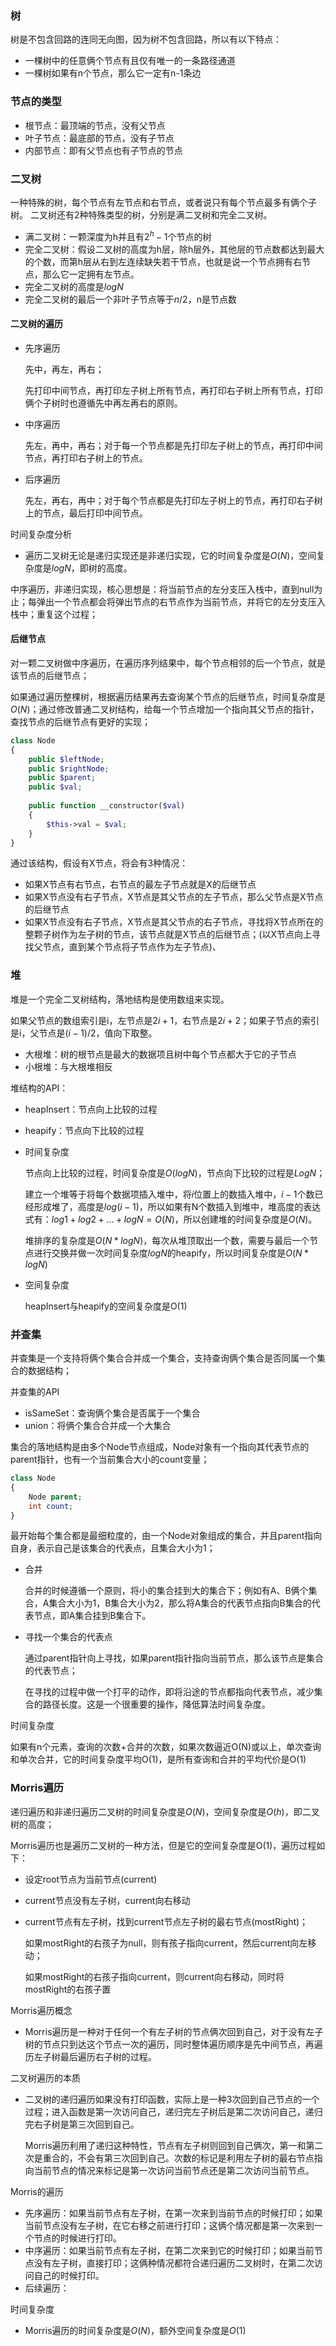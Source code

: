 ### 树
树是不包含回路的连同无向图，因为树不包含回路，所以有以下特点：

- 一棵树中的任意俩个节点有且仅有唯一的一条路径通道
- 一棵树如果有n个节点，那么它一定有n-1条边




### 节点的类型

- 根节点：最顶端的节点，没有父节点
- 叶子节点：最底部的节点，没有子节点
- 内部节点：即有父节点也有子节点的节点




### 二叉树
一种特殊的树，每个节点有左节点和右节点，或者说只有每个节点最多有俩个子树。
二叉树还有2种特殊类型的树，分别是满二叉树和完全二叉树。

- 满二叉树：一颗深度为h并且有$2^h-1$个节点的树
- 完全二叉树：假设二叉树的高度为h层，除h层外，其他层的节点数都达到最大的个数，而第h层从右到左连续缺失若干节点，也就是说一个节点拥有右节点，那么它一定拥有左节点。
- 完全二叉树的高度是$logN$
- 完全二叉树的最后一个非叶子节点等于$n/2$，n是节点数




#### 二叉树的遍历

- 先序遍历

  先中，再左，再右；

  先打印中间节点，再打印左子树上所有节点，再打印右子树上所有节点，打印俩个子树时也遵循先中再左再右的原则。

- 中序遍历

  先左，再中，再右；对于每一个节点都是先打印左子树上的节点，再打印中间节点，再打印右子树上的节点。

- 后序遍历

  先左，再右，再中；对于每个节点都是先打印左子树上的节点，再打印右子树上的节点，最后打印中间节点。

时间复杂度分析

- 遍历二叉树无论是递归实现还是非递归实现，它的时间复杂度是$O(N)$，空间复杂度是$logN$，即树的高度。

中序遍历，非递归实现，核心思想是：将当前节点的左分支压入栈中，直到null为止；每弹出一个节点都会将弹出节点的右节点作为当前节点，并将它的左分支压入栈中；重复这个过程；



#### 后继节点

对一颗二叉树做中序遍历，在遍历序列结果中，每个节点相邻的后一个节点，就是该节点的后继节点；

如果通过遍历整棵树，根据遍历结果再去查询某个节点的后继节点，时间复杂度是$O(N)$；通过修改普通二叉树结构，给每一个节点增加一个指向其父节点的指针，查找节点的后继节点有更好的实现；

```php
class Node
{
    public $leftNode;
    public $rightNode;
    public $parent;
    public $val;
    
    public function __constructor($val)
    {
        $this->val = $val;
    }
}
```

通过该结构，假设有X节点，将会有3种情况：

- 如果X节点有右节点，右节点的最左子节点就是X的后继节点
- 如果X节点没有右子节点，X节点是其父节点的左子节点，那么父节点是X节点的后继节点
- 如果X节点没有右子节点，X节点是其父节点的右子节点，寻找将X节点所在的整颗子树作为左子树的节点，该节点就是X节点的后继节点；(以X节点向上寻找父节点，直到某个节点将子节点作为左子节点)、

### 堆

堆是一个完全二叉树结构，落地结构是使用数组来实现。

如果父节点的数组索引是i，左节点是$2i+1$，右节点是$2i+2$；如果子节点的索引是i，父节点是$(i-1)/2$，值向下取整。

- 大根堆：树的根节点是最大的数据项且树中每个节点都大于它的子节点
- 小根堆：与大根堆相反

堆结构的API：

- heapInsert：节点向上比较的过程

- heapify：节点向下比较的过程

- 时间复杂度

  节点向上比较的过程，时间复杂度是$O(logN)$，节点向下比较的过程是$LogN$；

  建立一个堆等于将每个数据项插入堆中，将$i$位置上的数插入堆中，$i-1$个数已经形成堆了，高度是$log(i-1)$，所以如果有N个数插入到堆中，堆高度的表达式有：$log1+log2+...+logN = O(N)$，所以创建堆的时间复杂度是$O(N)$。

  堆排序的复杂度是$O(N*logN)$，每次从堆顶取出一个数，需要与最后一个节点进行交换并做一次时间复杂度$logN$的heapify，所以时间复杂度是$O(N*logN)$


- 空间复杂度

  heapInsert与heapify的空间复杂度是O(1)



### 并查集

并查集是一个支持将俩个集合合并成一个集合，支持查询俩个集合是否同属一个集合的数据结构；

并查集的API

- isSameSet：查询俩个集合是否属于一个集合
- union：将俩个集合合并成一个大集合

集合的落地结构是由多个Node节点组成，Node对象有一个指向其代表节点的parent指针，也有一个当前集合大小的count变量；

```php
class Node
{
    Node parent;
    int count;
}
```

最开始每个集合都是最细粒度的，由一个Node对象组成的集合，并且parent指向自身，表示自己是该集合的代表点，且集合大小为1；

- 合并

  合并的时候遵循一个原则，将小的集合挂到大的集合下；例如有A、B俩个集合，A集合大小为1，B集合大小为2，那么将A集合的代表节点指向B集合的代表节点，即A集合挂到B集合下。


- 寻找一个集合的代表点

  通过parent指针向上寻找，如果parent指针指向当前节点，那么该节点是集合的代表节点；

  在寻找的过程中做一个打平的动作，即将沿途的节点都指向代表节点，减少集合的路径长度。这是一个很重要的操作，降低算法时间复杂度。

时间复杂度

​	如果有n个元素，查询的次数+合并的次数，如果次数逼近O(N)或以上，单次查询和单次合并，它的时间复杂度平均O(1)，是所有查询和合并的平均代价是O(1)





### Morris遍历

递归遍历和非递归遍历二叉树的时间复杂度是$O(N)$，空间复杂度是$O(h)$，即二叉树的高度；

Morris遍历也是遍历二叉树的一种方法，但是它的空间复杂度是O(1)，遍历过程如下：

- 设定root节点为当前节点(current)

- current节点没有左子树，current向右移动

- current节点有左子树，找到current节点左子树的最右节点(mostRight)；

  如果mostRight的右孩子为null，则有孩子指向current，然后current向左移动；

  如果mostRight的右孩子指向current，则current向右移动，同时将mostRight的右孩子置

Morris遍历概念

- Morris遍历是一种对于任何一个有左子树的节点俩次回到自己，对于没有左子树的节点只到达这个节点一次的遍历，同时整体遍历顺序是先中间节点，再遍历左子树最后遍历右子树的过程。

二叉树遍历的本质

- 二叉树的递归遍历如果没有打印函数，实际上是一种3次回到自己节点的一个过程；进入函数是第一次访问自己，递归完左子树后是第二次访问自己，递归完右子树是第三次回到自己。

  Morris遍历利用了递归这种特性，节点有左子树则回到自己俩次，第一和第二次是重合的，不会有第三次回到自己。次数的标记是利用左子树的最右节点指向当前节点的情况来标记是第一次访问当前节点还是第二次访问当前节点。

Morris的遍历

- 先序遍历：如果当前节点有左子树，在第一次来到当前节点的时候打印；如果当前节点没有左子树，在它右移之前进行打印；这俩个情况都是第一次来到一个节点的时候进行打印。
- 中序遍历：如果当前节点有左子树，在第二次来到它的时候打印；如果当前节点没有左子树，直接打印；这俩种情况都符合递归遍历二叉树时，在第二次访问自己的时候打印。
- 后续遍历：

时间复杂度

- Morris遍历的时间复杂度是$O(N)$，额外空间复杂度是$O(1)$

